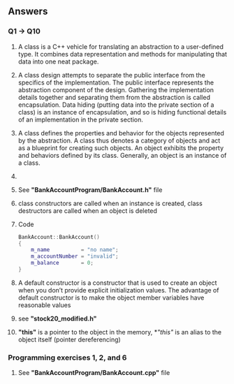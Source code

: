 ## Answers

### Q1 -> Q10
1. A class is a C++ vehicle for translating an abstraction to a user-defined type. It combines data representation and methods for manipulating that data into one neat package. 
2. A class design attempts to separate the public interface from the specifics of the implementation. The public interface represents the abstraction component of the design. Gathering the implementation details together and separating them from the abstraction is called encapsulation. Data hiding (putting data into the private section of a class) is an instance of encapsulation, and so is hiding functional details of an implementation in the private section.
3. A class defines the properties and behavior for the objects represented by the abstraction. A class thus denotes a category of objects and act as a blueprint for creating such objects. An object exhibits the property and behaviors defined by its class. Generally, an object is an instance of a class.
4. 
5. See **"BankAccountProgram/BankAccount.h"** file
6. class constructors are called when an instance is created, class destructors are called when an object is deleted
7.  Code
	```c++
	BankAccount::BankAccount()
	{
		m_name     		= "no name";
		m_accountNumber = "invalid";
		m_balance		= 0;
	}
	```

8. A default constructor is a constructor that is used to create an object when you don’t provide explicit initialization values. The advantage of default constructor is to make the object member variables have reasonable values
9. see **"stock20_modified.h"**
10. **"this"** is a pointer to the object in the memory, **"*this"** is an alias to the object itself (pointer dereferencing)

### Programming exercises 1, 2, and 6
1. See **"BankAccountProgram/BankAccount.cpp"** file
